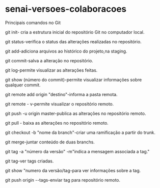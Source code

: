 # senai-versoes-colaboracoes

Principais comandos no Git

git init- cria a estrutura inicial do repositório Git no computador local.

git status-verifica o status das alterações realizadas no repositório.

git add-adiciona arquivos ao histórico do projeto,na staging.

git commit-salva a alteração no repositório.

git log-permite visualizar as alterações feitas.

git show (número do commit)-permite visualizar informações sobre qualquer commit.

git remote add origin "destino"-informa a pasta remota.

git remote - v-permite visualizar o repositório remoto.

git push -u origin master-publica as alterações no repositório remoto.

git pull - baixa as alterações no repositório remoto.

git checkout -b "nome da branch"-criar uma ramificação a partir do trunk.

git merge-juntar conteúdo de duas branchs.

git tag -a "número da versão" -m"indica a mensagem associada a tag."

git tag-ver tags criadas.

git show "numero da versão/tag-para ver informações sobre a tag.

git push origin --tags-enviar tag para repositório remoto.
